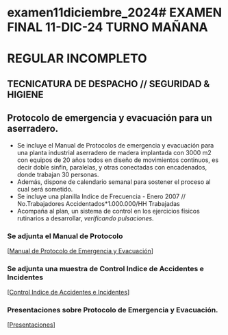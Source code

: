 # examen11diciembre_2024# EXAMEN FINAL 11-DIC-24 TURNO MAÑANA
   # REGULAR INCOMPLETO
   ## TECNICATURA DE DESPACHO // SEGURIDAD & HIGIENE
   
   ## Protocolo de emergencia y evacuación para un aserradero.

   * Se incluye el Manual de Protocolos de emergencia y evacuación para una planta industrial aserradero de madera implantada con 3000 m2 con equipos de 20 años todos en diseño de movimientos continuos, es decir doble sinfin, paralelas, y otras conectadas con encadenados, donde trabajan 30 personas.
   * Además, dispone de calendario semanal para sostener el proceso al cual será sometido.
   * Se incluye una planilla Indice de Frecuencia - Enero 2007 // No.Trabajadores Accidentados*1.000.000/HH Trabajadas
   * Acompaña al plan, un sistema de control en los ejercicios físicos rutinarios a desarrollar, _verificando pulsaciones_.
   
   ### Se adjunta el Manual de Protocolo
   [[Manual de Protocolo de Emergencia y Evacuación](https://docs.google.com/document/d/1p-ZdFTxXu0uYgg4JbS9uFoR3YlKXWiFo/edit?usp=drive_link&ouid=103390660764900348887&rtpof=true&sd=true)]
   
   ### Se adjunta una muestra de Control Indice de Accidentes e Incidentes
   [[Control Indice de Accidentes e Incidentes](https://docs.google.com/spreadsheets/d/1FQz8TNucwEe10d7dqqHoYiugcOGo3Exx/edit?usp=drive_link&ouid=103390660764900348887&rtpof=true&sd=true)]
   
   ### Presentaciones sobre Protocolo de Emergencia y Evacuación.
   [[Presentaciones](https://drive.google.com/file/d/1xB6uwocQtFstKt0rcUPCQ2wVfPREWSAV/view?usp=drive_link)]
